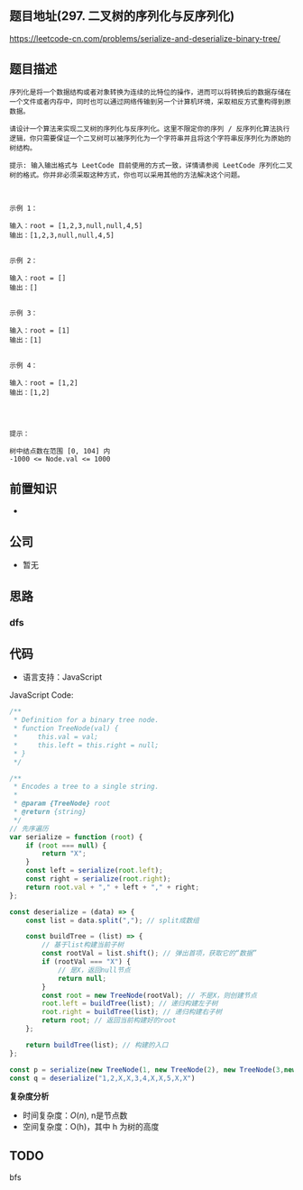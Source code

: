 ## 题目地址(297. 二叉树的序列化与反序列化)

https://leetcode-cn.com/problems/serialize-and-deserialize-binary-tree/

## 题目描述

```
序列化是将一个数据结构或者对象转换为连续的比特位的操作，进而可以将转换后的数据存储在一个文件或者内存中，同时也可以通过网络传输到另一个计算机环境，采取相反方式重构得到原数据。

请设计一个算法来实现二叉树的序列化与反序列化。这里不限定你的序列 / 反序列化算法执行逻辑，你只需要保证一个二叉树可以被序列化为一个字符串并且将这个字符串反序列化为原始的树结构。

提示: 输入输出格式与 LeetCode 目前使用的方式一致，详情请参阅 LeetCode 序列化二叉树的格式。你并非必须采取这种方式，你也可以采用其他的方法解决这个问题。

 

示例 1：

输入：root = [1,2,3,null,null,4,5]
输出：[1,2,3,null,null,4,5]


示例 2：

输入：root = []
输出：[]


示例 3：

输入：root = [1]
输出：[1]


示例 4：

输入：root = [1,2]
输出：[1,2]


 

提示：

树中结点数在范围 [0, 104] 内
-1000 <= Node.val <= 1000
```

## 前置知识

-

## 公司

- 暂无

## 思路

### dfs


## 代码

- 语言支持：JavaScript

JavaScript Code:

```javascript
/**
 * Definition for a binary tree node.
 * function TreeNode(val) {
 *     this.val = val;
 *     this.left = this.right = null;
 * }
 */

/**
 * Encodes a tree to a single string.
 *
 * @param {TreeNode} root
 * @return {string}
 */
// 先序遍历
var serialize = function (root) {
    if (root === null) {
        return "X";
    }
    const left = serialize(root.left);
    const right = serialize(root.right);
    return root.val + "," + left + "," + right;
};

const deserialize = (data) => {
    const list = data.split(","); // split成数组

    const buildTree = (list) => {
        // 基于list构建当前子树
        const rootVal = list.shift(); // 弹出首项，获取它的“数据”
        if (rootVal === "X") {
            // 是X，返回null节点
            return null;
        }
        const root = new TreeNode(rootVal); // 不是X，则创建节点
        root.left = buildTree(list); // 递归构建左子树
        root.right = buildTree(list); // 递归构建右子树
        return root; // 返回当前构建好的root
    };

    return buildTree(list); // 构建的入口
};

const p = serialize(new TreeNode(1, new TreeNode(2), new TreeNode(3,new TreeNode(4),new TreeNode(5))));
const q = deserialize("1,2,X,X,3,4,X,X,5,X,X")

```

**复杂度分析**


- 时间复杂度：$O(n)$, n是节点数
- 空间复杂度：O(h)，其中 h 为树的高度

## TODO
bfs